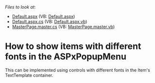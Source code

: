 <!-- default file list -->
*Files to look at*:

* [Default.aspx](./CS/TestGridViewSite81/Default.aspx) (VB: [Default.aspx](./VB/TestGridViewSite81/Default.aspx))
* [Default.aspx.cs](./CS/TestGridViewSite81/Default.aspx.cs) (VB: [Default.aspx.vb](./VB/TestGridViewSite81/Default.aspx.vb))
* [MasterPage.master.cs](./CS/TestGridViewSite81/MasterPage.master.cs) (VB: [MasterPage.master.vb](./VB/TestGridViewSite81/MasterPage.master.vb))
<!-- default file list end -->
# How to show items with different fonts in the ASPxPopupMenu


<p>This can be implemented using controls with different fonts in the Item's TextTemplate container.</p>

<br/>


